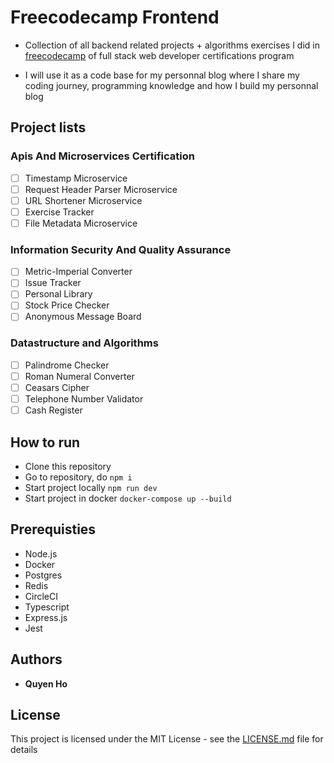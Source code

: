 # Freecodecamp Frontend

- Collection of all backend related projects + algorithms exercises I did in [freecodecamp](https://learn.freecodecamp.org/) of full stack web developer certifications program

- I will use it as a code base for my personnal blog where I share my coding journey, programming knowledge and how I build my personnal blog

## Project lists

### Apis And Microservices Certification

- [ ] Timestamp Microservice
- [ ] Request Header Parser Microservice
- [ ] URL Shortener Microservice
- [ ] Exercise Tracker
- [ ] File Metadata Microservice

### Information Security And Quality Assurance

- [ ] Metric-Imperial Converter
- [ ] Issue Tracker
- [ ] Personal Library
- [ ] Stock Price Checker
- [ ] Anonymous Message Board

### Datastructure and Algorithms

- [ ] Palindrome Checker
- [ ] Roman Numeral Converter
- [ ] Ceasars Cipher
- [ ] Telephone Number Validator
- [ ] Cash Register

## How to run

- Clone this repository
- Go to repository, do `npm i`
- Start project locally `npm run dev`
- Start project in docker `docker-compose up --build`

## Prerequisties

- Node.js
- Docker
- Postgres
- Redis
- CircleCI
- Typescript
- Express.js
- Jest

## Authors

- **Quyen Ho**

## License

This project is licensed under the MIT License - see the [LICENSE.md](LICENSE.md) file for details

